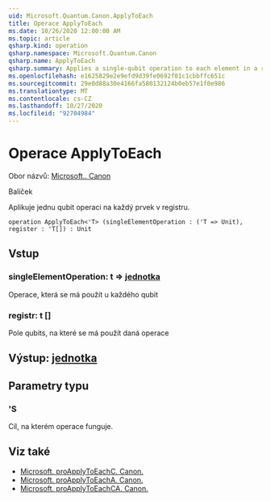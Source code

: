 ```yaml
---
uid: Microsoft.Quantum.Canon.ApplyToEach
title: Operace ApplyToEach
ms.date: 10/26/2020 12:00:00 AM
ms.topic: article
qsharp.kind: operation
qsharp.namespace: Microsoft.Quantum.Canon
qsharp.name: ApplyToEach
qsharp.summary: Applies a single-qubit operation to each element in a register.
ms.openlocfilehash: e1625829e2e9efd9d39fe0692f01c1cbbffc651c
ms.sourcegitcommit: 29e0d88a30e4166fa580132124b0eb57e1f0e986
ms.translationtype: MT
ms.contentlocale: cs-CZ
ms.lasthandoff: 10/27/2020
ms.locfileid: "92704984"
---
```

# <a name="applytoeach-operation"></a>Operace ApplyToEach

Obor názvů: [Microsoft.. Canon](xref:Microsoft.Quantum.Canon)

Balíček [](https://nuget.org/packages/)


Aplikuje jednu qubit operaci na každý prvek v registru.

```qsharp
operation ApplyToEach<'T> (singleElementOperation : ('T => Unit), register : 'T[]) : Unit
```


## <a name="input"></a>Vstup

### <a name="singleelementoperation--t--unit"></a>singleElementOperation: t => [jednotka](xref:microsoft.quantum.lang-ref.unit) 

Operace, která se má použít u každého qubit


### <a name="register--t"></a>registr: t []

Pole qubits, na které se má použít daná operace



## <a name="output--unit"></a>Výstup: [jednotka](xref:microsoft.quantum.lang-ref.unit)



## <a name="type-parameters"></a>Parametry typu

### <a name="t"></a>'S

Cíl, na kterém operace funguje.

## <a name="see-also"></a>Viz také

- [Microsoft. proApplyToEachC. Canon.](xref:Microsoft.Quantum.Canon.ApplyToEachC)
- [Microsoft. proApplyToEachA. Canon.](xref:Microsoft.Quantum.Canon.ApplyToEachA)
- [Microsoft. proApplyToEachCA. Canon.](xref:Microsoft.Quantum.Canon.ApplyToEachCA)